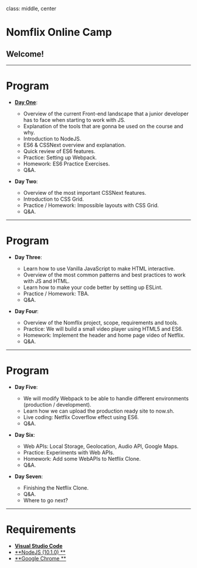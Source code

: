 class: middle, center

# Nomflix Online Camp

## Welcome!

---

# Program

* [**Day One**](/dayOne):

  * Overview of the current Front-end landscape that a junior developer has to face when starting to work with JS.
  * Explanation of the tools that are gonna be used on the course and why.
  * Introduction to NodeJS.
  * ES6 & CSSNext overview and explanation.
  * Quick review of ES6 features.
  * Practice: Setting up Webpack.
  * Homework: ES6 Practice Exercises.
  * Q&A.

* **Day Two**:

  * Overview of the most important CSSNext features.
  * Introduction to CSS Grid.
  * Practice / Homework: Impossible layouts with CSS Grid.
  * Q&A.

---

# Program

* **Day Three**:

  * Learn how to use Vanilla JavaScript to make HTML interactive.
  * Overview of the most common patterns and best practices to work with JS and HTML.
  * Learn how to make your code better by setting up ESLint.
  * Practice / Homework: TBA.
  * Q&A.

* **Day Four**:

  * Overview of the Nomflix project, scope, requirements and tools.
  * Practice: We will build a small video player using HTML5 and ES6.
  * Homework: Implement the header and home page video of Netflix.
  * Q&A.

---

# Program

* **Day Five**:

  * We will modify Webpack to be able to handle different environments (production / development).
  * Learn how we can upload the production ready site to now.sh.
  * Live coding: Netflix Coverflow effect using ES6.
  * Q&A.

* **Day Six**:

  * Web APIs: Local Storage, Geolocation, Audio API, Google Maps.
  * Practice: Experiments with Web APIs.
  * Homework: Add some WebAPIs to Netflix Clone.
  * Q&A.

* **Day Seven**:

  * Finishing the Netflix Clone.
  * Q&A.
  * Where to go next?

---

# Requirements

* [**Visual Studio Code**](https://www.google.com)
* [**NodeJS (10.1.0) **](https://www.google.com)
* [**Google Chrome **](https://www.google.com/chrome/)
